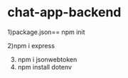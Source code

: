 # chat-app-backend

1)package.json== npm init

2)npm i express

3) npm i jsonwebtoken
4) npm install dotenv

